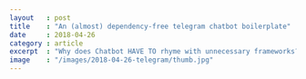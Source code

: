 ```yaml
---
layout   : post
title    : "An (almost) dependency-free telegram chatbot boilerplate"
date     : 2018-04-26
category : article
excerpt  : "Why does Chatbot HAVE TO rhyme with unnecessary frameworks?"
image    : "/images/2018-04-26-telegram/thumb.jpg"
---
```

